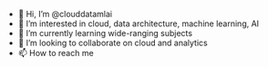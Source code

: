 - 👋 Hi, I’m @clouddatamlai
- 👀 I’m interested in cloud, data architecture, machine learning, AI
- 🌱 I’m currently learning wide-ranging subjects
- 💞️ I’m looking to collaborate on cloud and analytics
- 📫 How to reach me 

<!---
clouddatamlai/clouddatamlai is a ✨ special ✨ repository because its `README.md` (this file) appears on your GitHub profile.
You can click the Preview link to take a look at your changes.
--->
